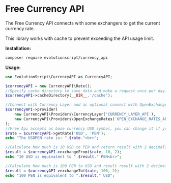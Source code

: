 # Free Currency API

The Free Currency API connects with some exchangers to get the current currency rate.

This library works with cache to prevent exceeding the API usage limit.

**Installation:**

```bash
composer require evolutionscript/currency_api
```


**Usage:**

```php
use EvolutionScript\CurrencyAPI as CurrencyAPI;

$currencyAPI = new CurrencyAPI\Rate();
//Specify cache directory to save data and make a request once per day. It is optional but prevents exceeding the API usage limit.
$currencyAPI->cacheDirectory(__DIR__.'/cache');

//Connect with Currency Layer and as optional connect with OpenExchangeRates. The optional provider is useful if the primary provider fails.
$currencyAPI->provider(
	new CurrencyAPI\Providers\CurrencyLayer('CURRENCY_LAYER_API'),
	new CurrencyAPI\Providers\OpenExchangeRates('OPEN_EXCHANGE_RATES_API')
);
//Free Api accepts as base currency USD symbol, you can change it if you are using paid version
$rate = $currencyAPI->getRate('USD', 'PEN');
echo "The USDPEN rate is: ".$rate."<br>";

//Calculate how much is 10 USD to PEN and return result with 2 decimals
$result = $currencyAPI->exchangeFrom($rate, 10, 2);
echo "10 USD is equivalent to ".$result." PEN<br>";

//Calculate how much is 100 PEN to USD and result result with 2 decimals
$result = $currencyAPI->exchangeTo($rate, 100, 2);
echo "100 PEN is equivalent to ".$result." USD";
```
